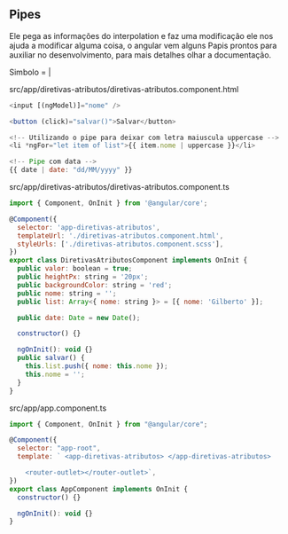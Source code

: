 ## Pipes

Ele pega as informações do interpolation e faz uma modificação ele nos ajuda a
modificar alguma coisa, o angular vem alguns Papis prontos para auxiliar no
desenvolvimento, para mais detalhes olhar a documentação.

Simbolo = |

src/app/diretivas-atributos/diretivas-atributos.component.html

```js
<input [(ngModel)]="nome" />

<button (click)="salvar()">Salvar</button>

<!-- Utilizando o pipe para deixar com letra maiuscula uppercase -->
<li *ngFor="let item of list">{{ item.nome | uppercase }}</li>

<!-- Pipe com data -->
{{ date | date: "dd/MM/yyyy" }}
```

src/app/diretivas-atributos/diretivas-atributos.component.ts

```js
import { Component, OnInit } from '@angular/core';

@Component({
  selector: 'app-diretivas-atributos',
  templateUrl: './diretivas-atributos.component.html',
  styleUrls: ['./diretivas-atributos.component.scss'],
})
export class DiretivasAtributosComponent implements OnInit {
  public valor: boolean = true;
  public heightPx: string = '20px';
  public backgroundColor: string = 'red';
  public nome: string = '';
  public list: Array<{ nome: string }> = [{ nome: 'Gilberto' }];

  public date: Date = new Date();

  constructor() {}

  ngOnInit(): void {}
  public salvar() {
    this.list.push({ nome: this.nome });
    this.nome = '';
  }
}
```

src/app/app.component.ts

```js
import { Component, OnInit } from "@angular/core";

@Component({
  selector: "app-root",
  template: ` <app-diretivas-atributos> </app-diretivas-atributos>

    <router-outlet></router-outlet>`,
})
export class AppComponent implements OnInit {
  constructor() {}

  ngOnInit(): void {}
}
```
